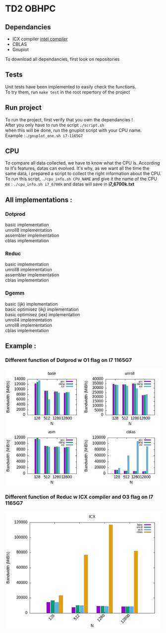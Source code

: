 # TD2 OBHPC

## Dependancies
- ICX compiler [intel compiler](https://www.intel.com/content/www/us/en/developer/tools/oneapi/base-toolkit-download.html)
- CBLAS 
- Gnuplot

To download all dependancies, first look on repositories


## Tests
Unit tests have been implemented to easily check the functions.  
To try them, run `make test` in the root repertory of the project

## Run project

To run the project, first verify that you own the dependancies !   
After you only have to run the script `./script.sh`  
when this will be done, run the gnuplot script with your CPU name.   
Example :`./gnuplot_one.sh i7-1165G7` 

## CPU
To compare all data collected, we have to know what the CPU is. According to it's features, datas can evolved. It's why, as we want all the time the same data, i prepared a script to collect the right information about the CPU. 
To run this script, `./cpu_info.sh CPU_NAME` and give it the name of the CPU  
ex : `./cpu_info.sh i7_6700k` and datas will save in **i7_6700k.txt**


## All implementations :
### Dotprod
basic implementation  
unroll8 implementation  
assembler implementation  
cblas implementation

### Reduc
basic implementation  
unroll8 implementation  
assembler implementation  
cblas implementation

### Dgemm
basic (ijk) implementation  
basic optimisez (ikj) implementation  
basic optimisez (iex) implementation  
unroll4 implementation  
unroll8 implementation  
cblas implementation

## Example :
### Different function of Dotprod w O1 flag on I7 1165G7
![Perf DOTPROD O1 flag](example1.png "")
### Different function of Reduc w ICX compiler and O3 flag on I7 1165G7
![Perf reduc O1 flag](example2.png "")
